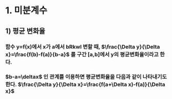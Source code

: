 # 1. 미분계수
## 1) 평균 변화율
  ### 함수 y=f(x)에서 x가 a에서 bRkwl 변할 때, $\frac{\Delta y}{\Delta x}=\frac{f(b)-f(a)}{b-a}$ 를 구간 [a,b]에서 y의 평균변화율이라고 한다.
  ### $b-a=\deltax$ 인 관계를 이용하면 평균변화율을 다음과 같이 나타내기도 한다. $\frac{\Delta y}{\Delta x}=\frac{f(a+\Delta x)-f(a)}{\Delta x}$
